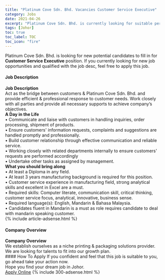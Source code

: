 ```yaml
---
title: "Platinum Cove Sdn. Bhd. Vacancies Customer Service Executive" 
category: Jobs 
date: 2021-04-26 
excerpt: "Platinum Cove Sdn. Bhd. is currently looking for suitable person to fill in the Customer Service Executive which based in Johor" 
tags: [Johor] 
toc: true 
toc_label: TOC 
toc_icon: "fire" 
--- 
```


<p>Platinum Cove Sdn. Bhd. is looking for new potential candidates to fill in for <b>Customer Service Executive</b> position. If you currently looking for new job opportunities and qualified with the job desc, feel free to apply this job.
</p><div><div><h4>Job Description</h4></div><div><div><span><div><div><strong>Job Description</strong></div><div>Act as the bridge between customers &amp; Platinum Cove Sdn. Bhd. and provide efficient &amp; professional response to customer needs. Work closely with all parties and provide all necessary supports to achieve company&#8217;s objectives.</div><div><strong>A Day in the Life</strong></div><div>&#8226; Communicate and liaise with customers in handling inquiries, order processing, shipment of products.<br>&#8226; Ensure customers' information requests, complaints and suggestions are handled promptly and professionally.<br>&#8226; Build customer relationship through effective communication and reliable service.<br>&#8226; Working closely with related departments internally to ensure customers' requests are performed accordingly<br>&#8226; Undertake other tasks as assigned by management.</div><div><strong>What you should bring along</strong></div><div>&#8226; At least a Diploma in any field.<br>&#8226; At least 3 years manufacturing background is required for this position.<br>&#8226; Customer service experience in manufacturing field, strong analytical skills and excellent in Excel are a must.<br>&#8226; Required skills: Computer literate, communication skill, critical thinking, customer service focus, analytical, innovative, business sense.<br>&#8226; Required language(s): English, Mandarin &amp; Bahasa Malaysia.<br>&#8226; Candidates fluent in Mandarin is a must as role requires candidate to deal with mandarin speaking customer.</div></div></span></div></div></div> 
{% include article-adsense.html %} 
<div><div><h4>Company Overview</h4></div><div><div><span><div><div>
<strong>Company Overview</strong></div>
<div>
<div>
		We establish ourselves as a niche printing &amp; packaging solutions provider.</div>
<div>
		We are looking for talents to fit into our growth plan.</div>
</div></div></span></div></div></div> 
#### How To Apply 
If you confident and feel that this job is suitable to you, go ahead take your action now. <br/> 
Hope you find your dream job in Johor. <br/> 
<a href="https://www.jobstreet.com.my/en/job/customer-service-executive-4544167?jobId=jobstreet-my-job-4544167&" class="btn btn--info" target="_blank" rel="nofollow noopenner">Apply Online</a> 
{% include 300-adsense.html %} 
